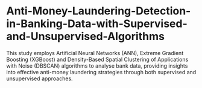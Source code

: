 # Anti-Money-Laundering-Detection-in-Banking-Data-with-Supervised-and-Unsupervised-Algorithms
 This study employs Artificial Neural Networks (ANN), Extreme Gradient Boosting (XGBoost) and Density-Based Spatial Clustering of Applications with Noise (DBSCAN) algorithms to analyse bank data, providing insights into effective anti-money laundering strategies through both supervised and unsupervised approaches.
